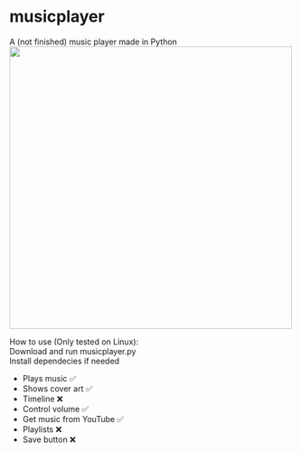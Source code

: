 # musicplayer
A (not finished) music player made in Python <br>
<img src="https://user-images.githubusercontent.com/85688939/194397710-712bc766-59c8-4849-8e7d-10adc927d6c0.png" width="500" />

How to use (Only tested on Linux): <br>
Download and run musicplayer.py <br>
Install dependecies if needed <br>

- Plays music ✅
- Shows cover art ✅
- Timeline ❌
- Control volume ✅
- Get music from YouTube ✅
- Playlists ❌
- Save button ❌
